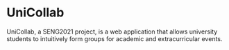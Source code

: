 # UniCollab
UniCollab, a SENG2021 project, is a web application that allows university students to intuitively form groups for academic and extracurricular events.
